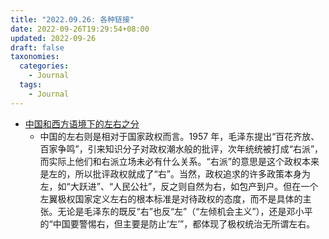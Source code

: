 ```yaml
---
title: "2022.09.26: 各种链接"
date: 2022-09-26T19:29:54+08:00
updated: 2022-09-26
draft: false
taxonomies:
  categories:
    - Journal
  tags:
    - Journal
---
```


- [中国和西方语境下的左右之分](https://www.chinese-future.org/articles/9bebalsph4dz3eleflcmpcwknf7brn)
  - 中国的左右则是相对于国家政权而言。1957 年，毛泽东提出“百花齐放、百家争鸣”，引来知识分子对政权潮水般的批评，次年统统被打成“右派”，而实际上他们和右派立场未必有什么关系。“右派”的意思是这个政权本来是左的，所以批评政权就成了“右”。当然，政权追求的许多政策本身为左，如“大跃进”、“人民公社”，反之则自然为右，如包产到户。但在一个左翼极权国家定义左右的根本标准是对待政权的态度，而不是具体的主张。无论是毛泽东的既反“右”也反“左”（“左倾机会主义”），还是邓小平的“中国要警惕右，但主要是防止‘左’”，都体现了极权统治无所谓左右。
